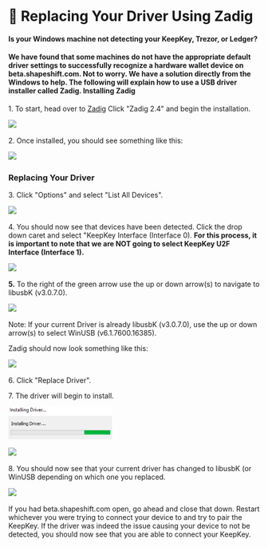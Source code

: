 # 🏢 Replacing Your Driver Using Zadig

#### Is your Windows machine not detecting your KeepKey, Trezor, or Ledger?

#### We have found that some machines do not have the appropriate default driver settings to successfully recognize a hardware wallet device on beta.shapeshift.com. Not to worry. We have a solution directly from the Windows to help. The following will explain how to use a USB driver installer called Zadig. Installing Zadig

1\. To start, head over to [Zadig](https://zadig.akeo.ie/) Click "Zadig 2.4" and begin the installation.

![](<../../.gitbook/assets/image (126).png>)

2\. Once installed, you should see something like this:

![](<../../.gitbook/assets/image (50).png>)

### Replacing Your Driver

3\. Click "Options" and select "List All Devices".

![](<../../.gitbook/assets/image (209).png>)

4\. You should now see that devices have been detected. Click the drop down caret and select "KeepKey Interface (Interface 0). **For this process, it is important to note that we are NOT going to select KeepKey U2F Interface (Interface 1).**

![](<../../.gitbook/assets/image (192).png>)

**5.** To the right of the green arrow use the up or down arrow(s) to navigate to libusbK (v3.0.7.0).

![](<../../.gitbook/assets/image (123).png>)

Note: If your current Driver is already libusbK (v3.0.7.0), use the up or down arrow(s) to select WinUSB (v6.1.7600.16385).

Zadig should now look something like this:

![](<../../.gitbook/assets/image (219).png>)

6\. Click "Replace Driver".

7\. The driver will begin to install.

![](<../../.gitbook/assets/image (19) (1).png>)

![](<../../.gitbook/assets/image (198).png>)

8\. You should now see that your current driver has changed to libusbK (or WinUSB depending on which one you replaced.

![](<../../.gitbook/assets/image (229).png>)

If you had beta.shapeshift.com open, go ahead and close that down. Restart whichever you were trying to connect your device to and try to pair the KeepKey. If the driver was indeed the issue causing your device to not be detected, you should now see that you are able to connect your KeepKey.
